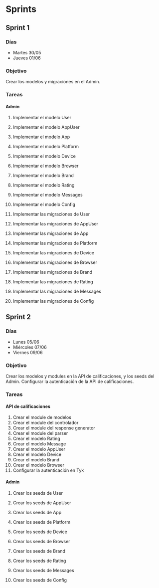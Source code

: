 # Sprints

## Sprint 1

### Días

- Martes 30/05
- Jueves 01/06

### Objetivo

Crear los modelos y migraciones en el Admin.

### Tareas

#### Admin

1. Implementar el modelo User

2. Implementar el modelo AppUser

3. Implementar el modelo App

4. Implementar el modelo Platform

5. Implementar el modelo Device

6. Implementar el modelo Browser

7. Implementar el modelo Brand

8. Implementar el modelo Rating

9. Implementar el modelo Messages

10. Implementar el modelo Config

11. Implementar las migraciones de User

12. Implementar las migraciones de AppUser

13. Implementar las migraciones de App

14. Implementar las migraciones de Platform

15. Implementar las migraciones de Device

16. Implementar las migraciones de Browser

17. Implementar las migraciones de Brand

18. Implementar las migraciones de Rating

19. Implementar las migraciones de Messages

20. Implementar las migraciones de Config


## Sprint 2

### Días

- Lunes 05/06
- Miércoles 07/06
- Viernes 09/06

### Objetivo

Crear los modelos y modules en la API de calificaciones, y los seeds del Admin. Configurar la autenticación de la API de calificaciones.

### Tareas

#### API de calificaciones

1. Crear el module de modelos
2. Crear el module del controlador
3. Crear el module del response generator
4. Crear el module del parser
5. Crear el modelo Rating
6. Crear el modelo Message
7. Crear el modelo AppUser
8. Crear el modelo Device
9. Crear el modelo Brand
10. Crear el modelo Browser
11. Configurar la autenticación en Tyk

#### Admin

1. Crear los seeds de User

2. Crear los seeds de AppUser

3. Crear los seeds de App

4. Crear los seeds de Platform

5. Crear los seeds de Device

6. Crear los seeds de Browser

7. Crear los seeds de Brand

8. Crear los seeds de Rating

9. Crear los seeds de Messages

10. Crear los seeds de Config